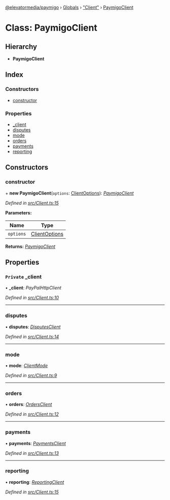 [@elevatormedia/paymigo](../README.md) › [Globals](../globals.md) › ["Client"](../modules/_client_.md) › [PaymigoClient](_client_.paymigoclient.md)

# Class: PaymigoClient

## Hierarchy

-   **PaymigoClient**

## Index

### Constructors

-   [constructor](_client_.paymigoclient.md#constructor)

### Properties

-   [\_client](_client_.paymigoclient.md#private-_client)
-   [disputes](_client_.paymigoclient.md#disputes)
-   [mode](_client_.paymigoclient.md#mode)
-   [orders](_client_.paymigoclient.md#orders)
-   [payments](_client_.paymigoclient.md#payments)
-   [reporting](_client_.paymigoclient.md#reporting)

## Constructors

### constructor

\+ **new PaymigoClient**(`options`: [ClientOptions](../modules/_types_client_.md#clientoptions)): _[PaymigoClient](_client_.paymigoclient.md)_

_Defined in [src/Client.ts:15](https://github.com/ELEVATORmedia/paymigo/blob/60b912d/src/Client.ts#L15)_

**Parameters:**

| Name      | Type                                                        |
| --------- | ----------------------------------------------------------- |
| `options` | [ClientOptions](../modules/_types_client_.md#clientoptions) |

**Returns:** _[PaymigoClient](_client_.paymigoclient.md)_

## Properties

### `Private` \_client

• **\_client**: _PayPalHttpClient_

_Defined in [src/Client.ts:10](https://github.com/ELEVATORmedia/paymigo/blob/60b912d/src/Client.ts#L10)_

---

### disputes

• **disputes**: _[DisputesClient](_lib_disputes_disputesclient_.disputesclient.md)_

_Defined in [src/Client.ts:14](https://github.com/ELEVATORmedia/paymigo/blob/60b912d/src/Client.ts#L14)_

---

### mode

• **mode**: _[ClientMode](../modules/_types_client_.md#clientmode)_

_Defined in [src/Client.ts:9](https://github.com/ELEVATORmedia/paymigo/blob/60b912d/src/Client.ts#L9)_

---

### orders

• **orders**: _[OrdersClient](_lib_orders_.ordersclient.md)_

_Defined in [src/Client.ts:12](https://github.com/ELEVATORmedia/paymigo/blob/60b912d/src/Client.ts#L12)_

---

### payments

• **payments**: _[PaymentsClient](_lib_payments_.paymentsclient.md)_

_Defined in [src/Client.ts:13](https://github.com/ELEVATORmedia/paymigo/blob/60b912d/src/Client.ts#L13)_

---

### reporting

• **reporting**: _[ReportingClient](_lib_reporting_.reportingclient.md)_

_Defined in [src/Client.ts:15](https://github.com/ELEVATORmedia/paymigo/blob/60b912d/src/Client.ts#L15)_

